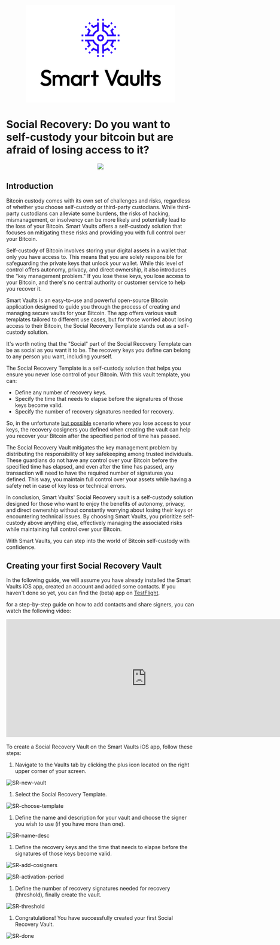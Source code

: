 
<div align="center">
  <img src="../SV-Logo-Vertical-Black.svg" width=400/>
</div>

# Social Recovery: Do you want to self-custody your bitcoin but are afraid of losing access to it?

<p align="center">
<img src="https://github.com/smartvaults/smartvaults/assets/71672123/1ee8d43e-0e94-46c1-a22c-af8f99f3a3de" width="400"/>
</p>

## Introduction

Bitcoin custody comes with its own set of challenges and risks, regardless of whether you choose self-custody or third-party custodians. While third-party custodians can alleviate some burdens, the risks of hacking, mismanagement, or insolvency can be more likely and potentially lead to the loss of your Bitcoin. Smart Vaults offers a self-custody solution that focuses on mitigating these risks and providing you with full control over your Bitcoin.

Self-custody of Bitcoin involves storing your digital assets in a wallet that only you have access to. This means that you are solely responsible for safeguarding the private keys that unlock your wallet. While this level of control offers autonomy, privacy, and direct ownership, it also introduces the "key management problem." If you lose these keys, you lose access to your Bitcoin, and there's no central authority or customer service to help you recover it.

Smart Vaults is an easy-to-use and powerful open-source Bitcoin application designed to guide you through the process of creating and managing secure vaults for your Bitcoin. The app offers various vault templates tailored to different use cases, but for those worried about losing access to their Bitcoin, the Social Recovery Template stands out as a self-custody solution.

It's worth noting that the "Social" part of the Social Recovery Template can be as social as you want it to be. The recovery keys you define can belong to any person you want, including yourself.

The Social Recovery Template is a self-custody solution that helps you ensure you never lose control of your Bitcoin. With this vault template, you can:

- Define any number of recovery keys.
- Specify the time that needs to elapse before the signatures of those keys become valid.
- Specify the number of recovery signatures needed for recovery.

So, in the unfortunate [but possible](https://www.nytimes.com/2021/01/13/business/tens-of-billions-worth-of-bitcoin-have-been-locked-by-people-who-forgot-their-key.html) scenario where you lose access to your keys, the recovery cosigners you defined when creating the vault can help you recover your Bitcoin after the specified period of time has passed.

The Social Recovery Vault mitigates the key management problem by distributing the responsibility of key safekeeping among trusted individuals. These guardians do not have any control over your Bitcoin before the specified time has elapsed, and even after the time has passed, any transaction will need to have the required number of signatures you defined. This way, you maintain full control over your assets while having a safety net in case of key loss or technical errors.

In conclusion, Smart Vaults' Social Recovery vault is a self-custody solution designed for those who want to enjoy the benefits of autonomy, privacy, and direct ownership without constantly worrying about losing their keys or encountering technical issues. By choosing Smart Vaults, you prioritize self-custody above anything else, effectively managing the associated risks while maintaining full control over your Bitcoin.

With Smart Vaults, you can step into the world of Bitcoin self-custody with confidence.

## Creating your first Social Recovery Vault

In the following guide, we will assume you have already installed the Smart Vaults iOS app, created an account and added some contacts. If you haven't done so yet, you can find the (beta) app on [TestFlight](https://testflight.apple.com/join/1CFTiTXh).

for a step-by-step guide on how to add contacts and share signers, you can watch the following video:

<iframe width="750" height="315" src="https://www.youtube.com/embed/XDfBl4S_6R8?si=GHYDuf2CcSplWRur" title="YouTube video player" frameborder="0" allow="accelerometer; autoplay; clipboard-write; encrypted-media; gyroscope; picture-in-picture; web-share" referrerpolicy="strict-origin-when-cross-origin" allowfullscreen></iframe>

To create a Social Recovery Vault on the Smart Vaults iOS app, follow these steps:

1. Navigate to the Vaults tab by clicking the plus icon located on the right upper corner of your screen.

![SR-new-vault](https://github.com/smartvaults/smartvaults/assets/71672123/b84cb17d-8bfa-4bd8-ad96-ffe7e1ad87b5)

1. Select the Social Recovery Template.

![SR-choose-template](https://github.com/smartvaults/smartvaults/assets/71672123/083361bc-86fc-4a4d-9943-157abfdfd760)

1. Define the name and description for your vault and choose the signer you wish to use (if you have more than one).

![SR-name-desc](https://github.com/smartvaults/smartvaults/assets/71672123/5c253fb0-087f-46cc-a703-85c66d2d3e50)

1. Define the recovery keys and the time that needs to elapse before the signatures of those keys become valid.

![SR-add-cosigners](https://github.com/smartvaults/smartvaults/assets/71672123/fb816b38-7273-49b7-8ecf-63d57f120e9f)

![SR-activation-period](https://github.com/smartvaults/smartvaults/assets/71672123/9fdb5543-f502-4b00-bed2-e9aed3b405ab)

1. Define the number of recovery signatures needed for recovery (threshold), finally create the vault.

![SR-threshold](https://github.com/smartvaults/smartvaults/assets/71672123/30e0d076-fde6-4c1d-931c-8bc79d035b6b)

1. Congratulations! You have successfully created your first Social Recovery Vault.

![SR-done](https://github.com/smartvaults/smartvaults/assets/71672123/01af7911-ad64-4040-a31e-6f257a366271)
